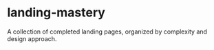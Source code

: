 # landing-mastery
 A collection of completed landing pages, organized by complexity 
 and design approach.
